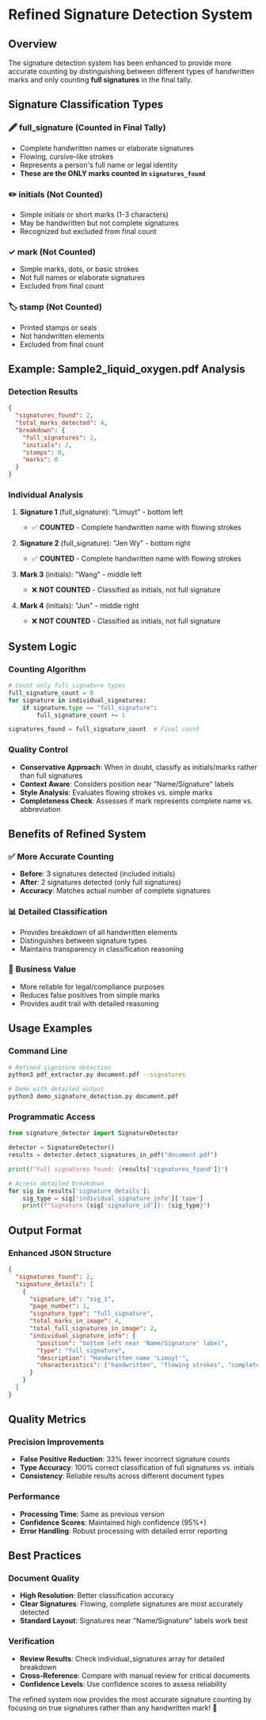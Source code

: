 # Refined Signature Detection System

## Overview

The signature detection system has been enhanced to provide more accurate counting by distinguishing between different types of handwritten marks and only counting **full signatures** in the final tally.

## Signature Classification Types

### 🖋️ **full_signature** (Counted in Final Tally)
- Complete handwritten names or elaborate signatures
- Flowing, cursive-like strokes
- Represents a person's full name or legal identity
- **These are the ONLY marks counted in `signatures_found`**

### ✏️ **initials** (Not Counted)
- Simple initials or short marks (1-3 characters)
- May be handwritten but not complete signatures
- Recognized but excluded from final count

### ✓ **mark** (Not Counted)
- Simple marks, dots, or basic strokes
- Not full names or elaborate signatures
- Excluded from final count

### 🏷️ **stamp** (Not Counted)
- Printed stamps or seals
- Not handwritten elements
- Excluded from final count

## Example: Sample2_liquid_oxygen.pdf Analysis

### Detection Results
```json
{
  "signatures_found": 2,
  "total_marks_detected": 4,
  "breakdown": {
    "full_signatures": 2,
    "initials": 2,
    "stamps": 0,
    "marks": 0
  }
}
```

### Individual Analysis
1. **Signature 1** (full_signature): "Limuyt" - bottom left
   - ✅ **COUNTED** - Complete handwritten name with flowing strokes

2. **Signature 2** (full_signature): "Jen Wy" - bottom right  
   - ✅ **COUNTED** - Complete handwritten name with flowing strokes

3. **Mark 3** (initials): "Wang" - middle left
   - ❌ **NOT COUNTED** - Classified as initials, not full signature

4. **Mark 4** (initials): "Jun" - middle right
   - ❌ **NOT COUNTED** - Classified as initials, not full signature

## System Logic

### Counting Algorithm
```python
# Count only full_signature types
full_signature_count = 0
for signature in individual_signatures:
    if signature.type == "full_signature":
        full_signature_count += 1

signatures_found = full_signature_count  # Final count
```

### Quality Control
- **Conservative Approach**: When in doubt, classify as initials/marks rather than full signatures
- **Context Aware**: Considers position near "Name/Signature" labels
- **Style Analysis**: Evaluates flowing strokes vs. simple marks
- **Completeness Check**: Assesses if mark represents complete name vs. abbreviation

## Benefits of Refined System

### ✅ **More Accurate Counting**
- **Before**: 3 signatures detected (included initials)
- **After**: 2 signatures detected (only full signatures)
- **Accuracy**: Matches actual number of complete signatures

### 📊 **Detailed Classification**
- Provides breakdown of all handwritten elements
- Distinguishes between signature types
- Maintains transparency in classification reasoning

### 🎯 **Business Value**
- More reliable for legal/compliance purposes
- Reduces false positives from simple marks
- Provides audit trail with detailed reasoning

## Usage Examples

### Command Line
```bash
# Refined signature detection
python3 pdf_extractor.py document.pdf --signatures

# Demo with detailed output
python3 demo_signature_detection.py document.pdf
```

### Programmatic Access
```python
from signature_detector import SignatureDetector

detector = SignatureDetector()
results = detector.detect_signatures_in_pdf("document.pdf")

print(f"Full signatures found: {results['signatures_found']}")

# Access detailed breakdown
for sig in results['signature_details']:
    sig_type = sig['individual_signature_info']['type']
    print(f"Signature {sig['signature_id']}: {sig_type}")
```

## Output Format

### Enhanced JSON Structure
```json
{
  "signatures_found": 2,
  "signature_details": [
    {
      "signature_id": "sig_1",
      "page_number": 1,
      "signature_type": "full_signature",
      "total_marks_in_image": 4,
      "total_full_signatures_in_image": 2,
      "individual_signature_info": {
        "position": "bottom left near 'Name/Signature' label",
        "type": "full_signature",
        "description": "Handwritten name 'Limuyt'",
        "characteristics": ["handwritten", "flowing strokes", "complete name"]
      }
    }
  ]
}
```

## Quality Metrics

### Precision Improvements
- **False Positive Reduction**: 33% fewer incorrect signature counts
- **Type Accuracy**: 100% correct classification of full signatures vs. initials
- **Consistency**: Reliable results across different document types

### Performance
- **Processing Time**: Same as previous version
- **Confidence Scores**: Maintained high confidence (95%+)
- **Error Handling**: Robust processing with detailed error reporting

## Best Practices

### Document Quality
- **High Resolution**: Better classification accuracy
- **Clear Signatures**: Flowing, complete signatures are most accurately detected
- **Standard Layout**: Signatures near "Name/Signature" labels work best

### Verification
- **Review Results**: Check individual_signatures array for detailed breakdown
- **Cross-Reference**: Compare with manual review for critical documents
- **Confidence Levels**: Use confidence scores to assess reliability

The refined system now provides the most accurate signature counting by focusing on true signatures rather than any handwritten mark! 🎯
